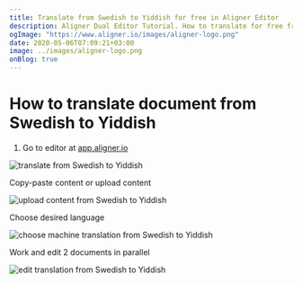 ```yaml
---
title: Translate from Swedish to Yiddish for free in Aligner Editor
description: Aligner Dual Editor Tutorial. How to translate for free from Swedish to Yiddish. Aligner is multilingual document management platform. 
ogImage: "https://www.aligner.io/images/aligner-logo.png"
date: 2020-05-06T07:09:21+03:00
image: ../images/aligner-logo.png
onBlog: true
---
```


# How to translate document from Swedish to Yiddish

1. Go to editor at [app.aligner.io](https://app.aligner.io "Aligner App web page")

![translate from Swedish to Yiddish](../aligner-blank-editor.png "translate from Swedish to Yiddish")

Copy-paste content or upload content

![upload content from Swedish to Yiddish](../aligner-uploaded-document.png "upload content from Swedish to Yiddish")

Choose desired language

![choose machine translation from Swedish to Yiddish](../aligner-language-dropdown.png "choose machine translation from Swedish to Yiddish")

Work and edit 2 documents in parallel

![edit translation from Swedish to Yiddish](../aligner-double-sitded-editor.png "edit translation from Swedish to Yiddish")

